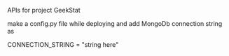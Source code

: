 APIs for project GeekStat

make a config.py file while deploying and add MongoDb connection string as

CONNECTION_STRING = "string here"